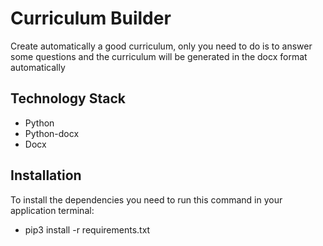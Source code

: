 # Curriculum Builder

Create automatically a good curriculum, only you need to do is to answer some questions and the curriculum will be generated in the docx format automatically

## Technology Stack
- Python
- Python-docx
- Docx

## Installation
To install the dependencies you need to run this command in your application terminal:

- pip3 install -r requirements.txt